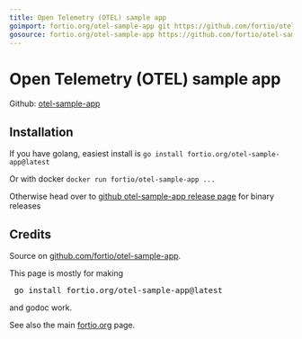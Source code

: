 ```yaml
---
title: Open Telemetry (OTEL) sample app
goimport: fortio.org/otel-sample-app git https://github.com/fortio/otel-sample-app
gosource: fortio.org/otel-sample-app https://github.com/fortio/otel-sample-app https://github.com/fortio/otel-sample-app/tree/main{/dir} https://github.com/fortio/otel-sample-app/blob/main{/dir}/{file}#L{line}
---
```


# Open Telemetry (OTEL) sample app


Github: [otel-sample-app](https://github.com/fortio/otel-sample-app#otel-sample-app)

## Installation

If you have golang, easiest install is `go install fortio.org/otel-sample-app@latest`

Or with docker `docker run fortio/otel-sample-app ...`

Otherwise head over to [github otel-sample-app release page](https://github.com/fortio/otel-sample-app/releases) for binary releases


## Credits

Source on [github.com/fortio/otel-sample-app](https://github.com/fortio/otel-sample-app).

This page is mostly for making
<pre>
 go install fortio.org/otel-sample-app@latest
</pre>
and godoc work.
<p>
See also the main <a href="https://fortio.org/">fortio.org</a> page.
